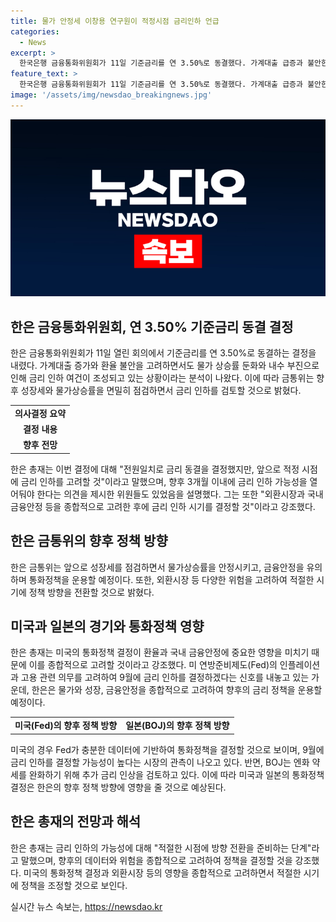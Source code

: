 ```yaml
---
title: 물가 안정세 이창용 연구원이 적정시점 금리인하 언급
categories:
  - News
excerpt: >
  한국은행 금융통화위원회가 11일 기준금리를 연 3.50%로 동결했다. 가계대출 급증과 불안한 원·달러 환율을 고려해 통화 긴축 기조를 유지했지만, 내수 부진과 물가상승률 둔화 추세로 보면 금리 인하 여건이 마련되고 있다는 관측이 나온다. 한은은 금리 인하 가능성을 시사했으며, 미 연방준비제도(Fed)의 9월 금리 인하에 힘이 실리는 상황이다. 미국의 경우, 제롬 파월 Fed 의장이 ‘9월 인하’에 한발 다가섰다는 관측이 나오고 있다.
feature_text: >
  한국은행 금융통화위원회가 11일 기준금리를 연 3.50%로 동결했다. 가계대출 급증과 불안한 원·달러 환율을 고려해 통화 긴축 기조를 유지했지만, 내수 부진과 물가상승률 둔화 추세로 보면 금리 인하 여건이 마련되고 있다는 관측이 나온다. 한은은 금리 인하 가능성을 시사했으며, 미 연방준비제도(Fed)의 9월 금리 인하에 힘이 실리는 상황이다. 미국의 경우, 제롬 파월 Fed 의장이 ‘9월 인하’에 한발 다가섰다는 관측이 나오고 있다.
image: '/assets/img/newsdao_breakingnews.jpg'
---
```


<p><img src="/assets/img/newsdao_breakingnews.jpg" alt="firstkoreanews 속보" /></p>

<h2 data-ke-size="size26">한은 금융통화위원회, 연 3.50% 기준금리 동결 결정</h2>

<p data-ke-size="size16">한은 금융통화위원회가 11일 열린 회의에서 기준금리를 연 3.50%로 동결하는 결정을 내렸다. 가계대출 증가와 환율 불안을 고려하면서도 물가 상승률 둔화와 내수 부진으로 인해 금리 인하 여건이 조성되고 있는 상황이라는 분석이 나왔다. 이에 따라 금통위는 향후 성장세와 물가상승률을 면밀히 점검하면서 금리 인하를 검토할 것으로 밝혔다.</p>

<table>
    <tr>
        <td style="text-align: center; height: 17px;"><b>의사결정 요약</b></td>
    </tr>
    <tr>
        <td style="text-align: center; height: 17px;"><b>결정 내용</b></td>
    </tr>
    <tr>
        <td style="text-align: center; height: 17px;"><b>향후 전망</b></td>
    </tr>
</table>

<p data-ke-size="size16">한은 총재는 이번 결정에 대해 "전원일치로 금리 동결을 결정했지만, 앞으로 적정 시점에 금리 인하를 고려할 것"이라고 말했으며, 향후 3개월 이내에 금리 인하 가능성을 열어둬야 한다는 의견을 제시한 위원들도 있었음을 설명했다. 그는 또한 "외환시장과 국내 금융안정 등을 종합적으로 고려한 후에 금리 인하 시기를 결정할 것"이라고 강조했다.</p>

<h2 data-ke-size="size26">한은 금통위의 향후 정책 방향</h2>

<p data-ke-size="size16">한은 금통위는 앞으로 성장세를 점검하면서 물가상승률을 안정시키고, 금융안정을 유의하며 통화정책을 운용할 예정이다. 또한, 외환시장 등 다양한 위험을 고려하여 적절한 시기에 정책 방향을 전환할 것으로 밝혔다.</p>

<h2 data-ke-size="size26">미국과 일본의 경기와 통화정책 영향</h2>

<p data-ke-size="size16">한은 총재는 미국의 통화정책 결정이 환율과 국내 금융안정에 중요한 영향을 미치기 때문에 이를 종합적으로 고려할 것이라고 강조했다. 미 연방준비제도(Fed)의 인플레이션과 고용 관련 의무를 고려하여 9월에 금리 인하를 결정하겠다는 신호를 내놓고 있는 가운데, 한은은 물가와 성장, 금융안정을 종합적으로 고려하여 향후의 금리 정책을 운용할 예정이다.</p>

<table>
    <tr>
        <td style="text-align: center; height: 17px;"><b>미국(Fed)의 향후 정책 방향</b></td>
        <td style="text-align: center; height: 17px;"><b>일본(BOJ)의 향후 정책 방향</b></td>
    </tr>
</table>

<p data-ke-size="size16">미국의 경우 Fed가 충분한 데이터에 기반하여 통화정책을 결정할 것으로 보이며, 9월에 금리 인하를 결정할 가능성이 높다는 시장의 관측이 나오고 있다. 반면, BOJ는 엔화 약세를 완화하기 위해 추가 금리 인상을 검토하고 있다. 이에 따라 미국과 일본의 통화정책 결정은 한은의 향후 정책 방향에 영향을 줄 것으로 예상된다.</p>

<h2 data-ke-size="size26">한은 총재의 전망과 해석</h2>

<p data-ke-size="size16">한은 총재는 금리 인하의 가능성에 대해 "적절한 시점에 방향 전환을 준비하는 단계"라고 말했으며, 향후의 데이터와 위험을 종합적으로 고려하여 정책을 결정할 것을 강조했다. 미국의 통화정책 결정과 외환시장 등의 영향을 종합적으로 고려하면서 적절한 시기에 정책을 조정할 것으로 보인다.</p>
실시간 뉴스 속보는, <a href="https://newsdao.kr" rel="dofollow">https://newsdao.kr</a>


